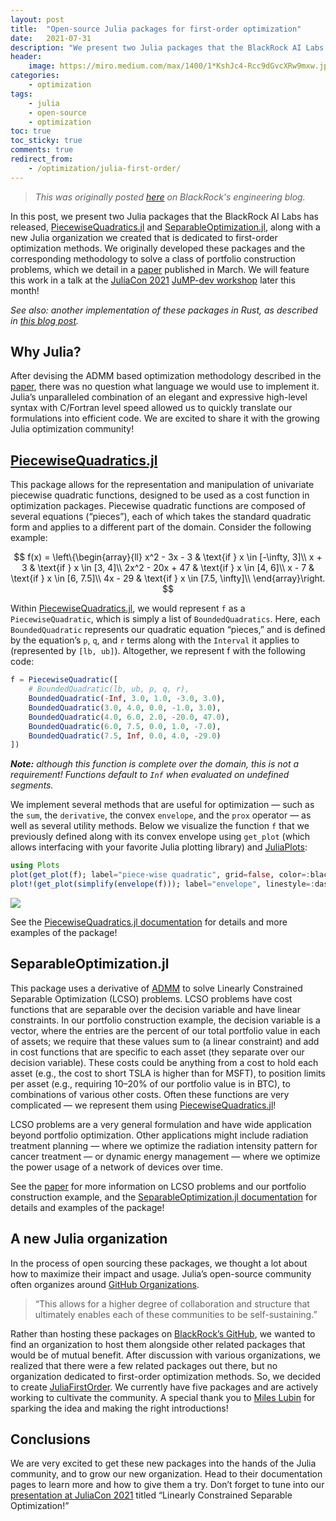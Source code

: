 ```yaml
---
layout: post
title:  "Open-source Julia packages for first-order optimization"
date:   2021-07-31
description: "We present two Julia packages that the BlackRock AI Labs has released, PiecewiseQuadratics.jl and SeparableOptimization.jl, along with a new Julia organization we created that is dedicated to first-order optimization methods."
header:
    image: https://miro.medium.com/max/1400/1*KshJc4-Rcc9dGvcXRw9mxw.jpeg
categories:
    - optimization
tags:
    - julia
    - open-source
    - optimization
toc: true
toc_sticky: true
comments: true
redirect_from:
    - /optimization/julia-first-order/
---
```

> *This was originally posted [here](https://medium.com/blackrock-engineering/open-source-julia-packages-for-first-order-optimization-ac51f0f1aa09) on BlackRock's engineering blog.*

In this post, we present two Julia packages that the BlackRock AI Labs has released, [PiecewiseQuadratics.jl](https://github.com/JuliaFirstOrder/PiecewiseQuadratics.jl) and [SeparableOptimization.jl](https://github.com/JuliaFirstOrder/SeparableOptimization.jl), along with a new Julia organization we created that is dedicated to first-order optimization methods. We originally developed these packages and the corresponding methodology to solve a class of portfolio construction problems, which we detail in a [paper](https://arxiv.org/abs/2103.05455) published in March. We will feature this work in a talk at the [JuliaCon 2021](https://juliacon.org/2021/) [JuMP-dev workshop](https://jump.dev/meetings/juliacon2021/) later this month!

*See also: another implementation of these packages in Rust, as described in [this blog post](https://medium.com/blackrock-engineering/writing-an-optimization-library-in-rust-588628c0e500).*

## Why Julia?
After devising the ADMM based optimization methodology described in the [paper](https://arxiv.org/abs/2103.05455), there was no question what language we would use to implement it. Julia’s unparalleled combination of an elegant and expressive high-level syntax with C/Fortran level speed allowed us to quickly translate our formulations into efficient code. We are excited to share it with the growing Julia optimization community!

## [PiecewiseQuadratics.jl](https://github.com/JuliaFirstOrder/PiecewiseQuadratics.jl)
This package allows for the representation and manipulation of univariate piecewise quadratic functions, designed to be used as a cost function in optimization packages.
Piecewise quadratic functions are composed of several equations (“pieces”), each of which takes the standard quadratic form and applies to a different part of the domain. Consider the following example:

$$
f(x) = \left\{\begin{array}{ll}
x^2 - 3x - 3 & \text{if } x \in [-\infty, 3]\\
x + 3 & \text{if } x \in [3, 4]\\
2x^2 - 20x + 47 & \text{if } x \in [4, 6]\\
x - 7 & \text{if } x \in [6, 7.5]\\
4x - 29 & \text{if } x \in [7.5, \infty]\\
\end{array}\right.
$$


Within [PiecewiseQuadratics.jl](https://github.com/JuliaFirstOrder/PiecewiseQuadratics.jl), we would represent `f` as a `PiecewiseQuadratic`, which is simply a list of `BoundedQuadratics`. Here, each `BoundedQuadratic` represents our quadratic equation “pieces,” and is defined by the equation’s `p`, `q`, and `r` terms along with the `Interval` it applies to (represented by `[lb, ub]`). Altogether, we represent f with the following code:
```julia
f = PiecewiseQuadratic([
    # BoundedQuadratic(lb, ub, p, q, r),
    BoundedQuadratic(-Inf, 3.0, 1.0, -3.0, 3.0),
    BoundedQuadratic(3.0, 4.0, 0.0, -1.0, 3.0),
    BoundedQuadratic(4.0, 6.0, 2.0, -20.0, 47.0),
    BoundedQuadratic(6.0, 7.5, 0.0, 1.0, -7.0),
    BoundedQuadratic(7.5, Inf, 0.0, 4.0, -29.0)
])
```
***Note:*** *although this function is complete over the domain, this is not a requirement! Functions default to `Inf` when evaluated on undefined segments.*

We implement several methods that are useful for optimization — such as the `sum`, the `derivative`, the convex `envelope`, and the `prox` operator — as well as several utility methods. Below we visualize the function `f` that we previously defined along with its convex envelope using `get_plot` (which allows interfacing with your favorite Julia plotting library) and [JuliaPlots](http://juliaplots.org/):
```julia
using Plots
plot(get_plot(f); label="piece-wise quadratic", grid=false, color=:black)
plot!(get_plot(simplify(envelope(f))); label="envelope", linestyle=:dash, color=:blue, la=0.5)
```

![](https://miro.medium.com/max/700/1*7NKzaEbGVDkwXepADdBsnQ.png)

See the [PiecewiseQuadratics.jl documentation](https://juliafirstorder.github.io/PiecewiseQuadratics.jl/stable/) for details and more examples of the package!

## SeparableOptimization.jl
This package uses a derivative of [ADMM](https://stanford.edu/~boyd/admm.html) to solve Linearly Constrained Separable Optimization (LCSO) problems. LCSO problems have cost functions that are separable over the decision variable and have linear constraints.
In our portfolio construction example, the decision variable is a vector, where the entries are the percent of our total portfolio value in each of assets; we require that these values sum to (a linear constraint) and add in cost functions that are specific to each asset (they separate over our decision variable). These costs could be anything from a cost to hold each asset (e.g., the cost to short TSLA is higher than for MSFT), to position limits per asset (e.g., requiring 10–20% of our portfolio value is in BTC), to combinations of various other costs. Often these functions are very complicated — we represent them using [PiecewiseQuadratics.jl](https://github.com/JuliaFirstOrder/PiecewiseQuadratics.jl)!

LCSO problems are a very general formulation and have wide application beyond portfolio optimization. Other applications might include radiation treatment planning — where we optimize the radiation intensity pattern for cancer treatment — or dynamic energy management — where we optimize the power usage of a network of devices over time.

See the [paper](https://arxiv.org/abs/2103.05455) for more information on LCSO problems and our portfolio construction example, and the [SeparableOptimization.jl documentation](https://juliafirstorder.github.io/SeparableOptimization.jl/dev/) for details and examples of the package!

## A new Julia organization
In the process of open sourcing these packages, we thought a lot about how to maximize their impact and usage. Julia’s open-source community often organizes around [GitHub Organizations](https://julialang.org/community/organizations/).

> “This allows for a higher degree of collaboration and structure that ultimately enables each of these communities to be self-sustaining.”

Rather than hosting these packages on [BlackRock’s GitHub](https://github.com/blackrock/), we wanted to find an organization to host them alongside other related packages that would be of mutual benefit. After discussion with various organizations, we realized that there were a few related packages out there, but no organization dedicated to first-order optimization methods. So, we decided to create [JuliaFirstOrder](https://github.com/JuliaFirstOrder). We currently have five packages and are actively working to cultivate the community. A special thank you to [Miles Lubin](https://mlubin.github.io/) for sparking the idea and making the right introductions!

## Conclusions
We are very excited to get these new packages into the hands of the Julia community, and to grow our new organization. Head to their documentation pages to learn more and how to give them a try. Don’t forget to tune into our [presentation at JuliaCon 2021](https://live.juliacon.org/talk/FGUEAM) titled “Linearly Constrained Separable Optimization!”